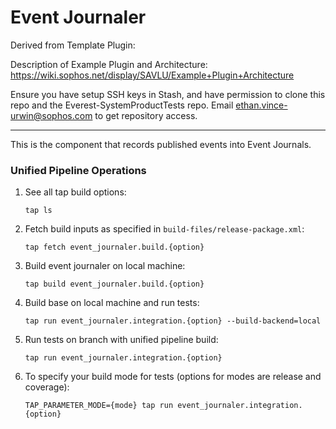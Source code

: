 # Event Journaler

Derived from Template Plugin:

Description of Example Plugin and Architecture: https://wiki.sophos.net/display/SAVLU/Example+Plugin+Architecture

Ensure you have setup SSH keys in Stash, and have permission to clone this repo and the Everest-SystemProductTests repo.
Email ethan.vince-urwin@sophos.com to get repository access.

----

This is the component that records published events into Event Journals.


### Unified Pipeline Operations
1) See all tap build options:

       tap ls

2) Fetch build inputs as specified in `build-files/release-package.xml`:

       tap fetch event_journaler.build.{option}

3) Build event journaler on local machine:

       tap build event_journaler.build.{option}

4) Build base on local machine and run tests:

       tap run event_journaler.integration.{option} --build-backend=local

5) Run tests on branch with unified pipeline build:

       tap run event_journaler.integration.{option}

6) To specify your build mode for tests (options for modes are release and coverage):

       TAP_PARAMETER_MODE={mode} tap run event_journaler.integration.{option}